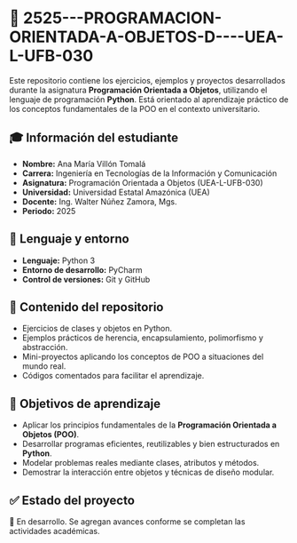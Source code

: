 # 📘 2525---PROGRAMACION-ORIENTADA-A-OBJETOS-D----UEA-L-UFB-030

Este repositorio contiene los ejercicios, ejemplos y proyectos desarrollados durante la asignatura **Programación Orientada a Objetos**, utilizando el lenguaje de programación **Python**. Está orientado al aprendizaje práctico de los conceptos fundamentales de la POO en el contexto universitario.

## 🎓 Información del estudiante

- **Nombre:** Ana María Villón Tomalá  
- **Carrera:** Ingeniería en Tecnologías de la Información y Comunicación  
- **Asignatura:** Programación Orientada a Objetos (UEA-L-UFB-030)  
- **Universidad:** Universidad Estatal Amazónica (UEA)  
- **Docente:** Ing. Walter Núñez Zamora, Mgs.  
- **Periodo:** 2025

## 🐍 Lenguaje y entorno

- **Lenguaje:** Python 3  
- **Entorno de desarrollo:** PyCharm  
- **Control de versiones:** Git y GitHub  

## 📂 Contenido del repositorio

- Ejercicios de clases y objetos en Python.  
- Ejemplos prácticos de herencia, encapsulamiento, polimorfismo y abstracción.  
- Mini-proyectos aplicando los conceptos de POO a situaciones del mundo real.  
- Códigos comentados para facilitar el aprendizaje.  

## 🎯 Objetivos de aprendizaje

- Aplicar los principios fundamentales de la **Programación Orientada a Objetos (POO)**.
- Desarrollar programas eficientes, reutilizables y bien estructurados en **Python**.
- Modelar problemas reales mediante clases, atributos y métodos.
- Demostrar la interacción entre objetos y técnicas de diseño modular.

## ✅ Estado del proyecto

🚧 En desarrollo. Se agregan avances conforme se completan las actividades académicas.
